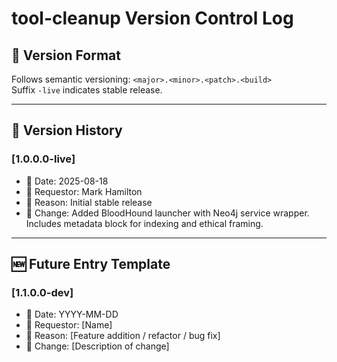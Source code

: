# tool-cleanup Version Control Log

## 🔖 Version Format
Follows semantic versioning: `<major>.<minor>.<patch>.<build>`  
Suffix `-live` indicates stable release.

---

## 🧾 Version History

### [1.0.0.0-live]
- 📅 Date: 2025-08-18
- 🧑 Requestor: Mark Hamilton
- 📝 Reason: Initial stable release
- 🔧 Change: Added BloodHound launcher with Neo4j service wrapper. Includes metadata block for indexing and ethical framing.

---

## 🆕 Future Entry Template

### [1.1.0.0-dev]
- 📅 Date: YYYY-MM-DD
- 🧑 Requestor: [Name]
- 📝 Reason: [Feature addition / refactor / bug fix]
- 🔧 Change: [Description of change]
